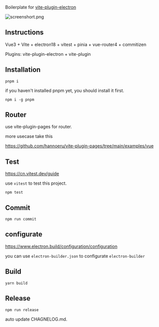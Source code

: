 Boilerplate for [vite-plugin-electron](https://www.npmjs.com/package/vite-plugin-electron)

![screenshort.png](https://github.com/electron-vite/vite-plugin-electron-quick-start/blob/main/public/screenshort.png?raw=true)

## Instructions

Vue3 + Vite + electron18 + vitest + pinia + vue-router4 + commitizen

Plugins: vite-plugin-electron + vite-plugin

## Installation

```shell
pnpm i
```

if you haven't installed pnpm yet, you should install it first.

```shell
npm i -g pnpm
```

##  Router

use vite-plugin-pages for router.

more usecase take this

https://github.com/hannoeru/vite-plugin-pages/tree/main/examples/vue



## Test

https://cn.vitest.dev/guide

use `vitest` to test this project.

```shell
npm test
```

## Commit

```shell
npm run commit
```

## configurate

https://www.electron.build/configuration/configuration

you can use `electron-builder.json` to configurate `electron-builder`

## Build
```shell
yarn build
```

## Release

```shell
npm run release
```

auto update CHAGNELOG.md.